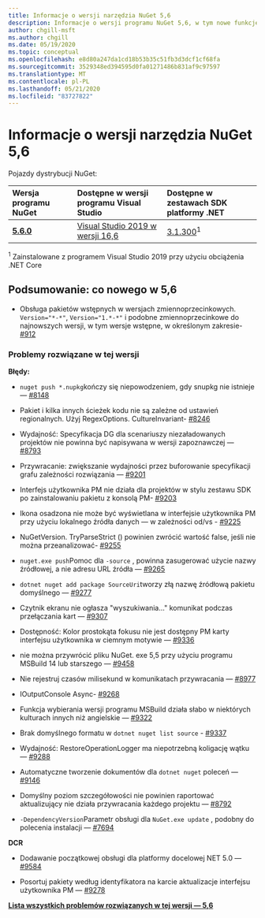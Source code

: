 ```yaml
---
title: Informacje o wersji narzędzia NuGet 5,6
description: Informacje o wersji programu NuGet 5,6, w tym nowe funkcje, poprawki błędów i DCR.
author: chgill-msft
ms.author: chgill
ms.date: 05/19/2020
ms.topic: conceptual
ms.openlocfilehash: e8d80a247da1cd18b53b35c51fb3d3dcf1cf68fa
ms.sourcegitcommit: 3529348ed394595d0fa01271486b831af9c97597
ms.translationtype: MT
ms.contentlocale: pl-PL
ms.lasthandoff: 05/21/2020
ms.locfileid: "83727822"
---
```

# <a name="nuget-56-release-notes"></a>Informacje o wersji narzędzia NuGet 5,6

Pojazdy dystrybucji NuGet:

| Wersja programu NuGet | Dostępne w wersji programu Visual Studio| Dostępne w zestawach SDK platformy .NET|
|:---|:---|:---|
| [**5.6.0**](https://nuget.org/downloads) | [Visual Studio 2019 w wersji 16,6](https://visualstudio.microsoft.com/downloads/) | [3.1.300](https://dotnet.microsoft.com/download/dotnet-core/3.1)<sup>1</sup> |

<sup>1</sup> Zainstalowane z programem Visual Studio 2019 przy użyciu obciążenia .NET Core

## <a name="summary-whats-new-in-56"></a>Podsumowanie: co nowego w 5,6

* Obsługa pakietów wstępnych w wersjach zmiennoprzecinkowych. `Version="*-*"`, `Version="1.*-*"` i podobne zmiennoprzecinkowe do najnowszych wersji, w tym wersje wstępne, w określonym zakresie- [#912](https://github.com/NuGet/Home/issues/912)

### <a name="issues-fixed-in-this-release"></a>Problemy rozwiązane w tej wersji

**Błędy:**

* `nuget push *.nupkg`kończy się niepowodzeniem, gdy snupkg nie istnieje — [#8148](https://github.com/NuGet/Home/issues/8148)

* Pakiet i kilka innych ścieżek kodu nie są zależne od ustawień regionalnych. Użyj RegexOptions. CultureInvariant- [#8246](https://github.com/NuGet/Home/issues/8246)

* Wydajność: Specyfikacja DG dla scenariuszy niezaładowanych projektów nie powinna być napisywana w wersji zapoznawczej — [#8793](https://github.com/NuGet/Home/issues/8793)

* Przywracanie: zwiększanie wydajności przez buforowanie specyfikacji grafu zależności rozwiązania — [#9201](https://github.com/NuGet/Home/issues/9201)

* Interfejs użytkownika PM nie działa dla projektów w stylu zestawu SDK po zainstalowaniu pakietu z konsolą PM- [#9203](https://github.com/NuGet/Home/issues/9203)

* Ikona osadzona nie może być wyświetlana w interfejsie użytkownika PM przy użyciu lokalnego źródła danych — w zależności od/vs \- [#9225](https://github.com/NuGet/Home/issues/9225)

* NuGetVersion. TryParseStrict () powinien zwrócić wartość false, jeśli nie można przeanalizować- [#9255](https://github.com/NuGet/Home/issues/9255)

* `nuget.exe push`Pomoc dla `-source` , powinna zasugerować użycie nazwy źródłowej, a nie adresu URL źródła — [#9265](https://github.com/NuGet/Home/issues/9265)

* `dotnet nuget add package SourceUri`tworzy złą nazwę źródłową pakietu domyślnego — [#9277](https://github.com/NuGet/Home/issues/9277)

* Czytnik ekranu nie ogłasza "wyszukiwania..." komunikat podczas przełączania kart — [#9307](https://github.com/NuGet/Home/issues/9307)

* Dostępność: Kolor prostokąta fokusu nie jest dostępny PM karty interfejsu użytkownika w ciemnym motywie — [#9336](https://github.com/NuGet/Home/issues/9336)

* nie można przywrócić pliku NuGet. exe 5,5 przy użyciu programu MSBuild 14 lub starszego — [#9458](https://github.com/NuGet/Home/issues/9458)

* Nie rejestruj czasów milisekund w komunikatach przywracania — [#8977](https://github.com/NuGet/Home/issues/8977)

* IOutputConsole Async- [#9268](https://github.com/NuGet/Home/issues/9268)

* Funkcja wybierania wersji programu MSBuild działa słabo w niektórych kulturach innych niż angielskie — [#9322](https://github.com/NuGet/Home/issues/9322)

* Brak domyślnego formatu w `dotnet nuget list source`  -  [#9337](https://github.com/NuGet/Home/issues/9337)

* Wydajność: RestoreOperationLogger ma niepotrzebną koligację wątku — [#9288](https://github.com/NuGet/Home/issues/9288)

* Automatyczne tworzenie dokumentów dla `dotnet nuget` poleceń — [#9146](https://github.com/NuGet/Home/issues/9146)

* Domyślny poziom szczegółowości nie powinien raportować aktualizujący nie działa przywracania każdego projektu — [#8792](https://github.com/NuGet/Home/issues/8792)

* `-DependencyVersion`Parametr obsługi dla `NuGet.exe update` , podobny do polecenia instalacji — [#7694](https://github.com/NuGet/Home/issues/7694)


**DCR**

* Dodawanie początkowej obsługi dla platformy docelowej NET 5.0 — [#9584](https://github.com/NuGet/Home/issues/9584)

* Posortuj pakiety według identyfikatora na karcie aktualizacje interfejsu użytkownika PM — [#9278](https://github.com/NuGet/Home/issues/9278)


**[Lista wszystkich problemów rozwiązanych w tej wersji — 5,6](https://app.zenhub.com/workspaces/nuget-client-team-55aec9a240305cf007585881/reports/release?release=5e3b2080c4b30708e48bf9f3)**
